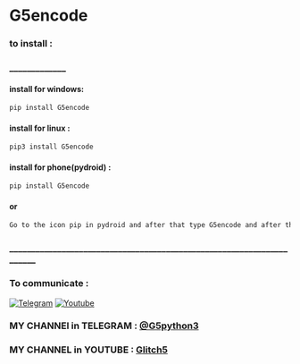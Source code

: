 # G5encode

### to install :
### _____________

#### install for windows:
```bash
pip install G5encode
```

#### install for linux :
```bash
pip3 install G5encode
```
#### install for phone(pydroid) :
```bash
pip install G5encode
```
   #### or 
   ```bash
   Go to the icon pip in pydroid and after that type G5encode and after that click on pip
   ```


### ______________________________________________________________________


  ### To communicate :
[![Telegram](https://img.shields.io/badge/Chat-Telegram-blue?style=for-the-badge&logo=Telegram)](http://t.me/Glich5)
[![Youtube](https://img.shields.io/badge/Channel-Youtube-red?style=for-the-badge&logo=Youtube)](https://www.youtube.com/channel/UCbtl69OSoFccCYxR4AojJNg)


  ### MY CHANNEl in TELEGRAM : [@G5python3](http://t.me/G5python3)
  
  
  ### MY CHANNEL in YOUTUBE : [Glitch5](https://www.youtube.com/channel/UCbtl69OSoFccCYxR4AojJNg)
  
  
  
